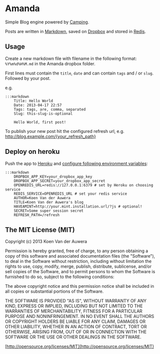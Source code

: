 # Amanda

Simple Blog engine powered by [Camping](http://camping.io).

Posts are written in [Markdown](http://daringfireball.net/projects/markdown/), saved on [Dropbox](https://www.dropbox.com/) and stored in [Redis](http://redis.io).

## Usage

Create a new markdown file with filename in the following format: `%Y%m%d%H%M.md` in the Amanda dropbox folder.

First lines must contain the `title`, `date` and can contain `tags` and / or `slug`. Followed by your post.

e.g.

    :::markdown
        Title: Hello World
        Date: 2013-04-17 22:57
        Tags: tags, are, comma, separated
        Slug: this-slug-is-optional

        Hello World, first post!

To publish your new post hit the configured refresh url, e.g. http://blog.example.com/{your_refresh_path}

## Deploy on heroku

Push the app to [Heroku](http://heroku.com) and [configure following environment variables](https://devcenter.heroku.com/articles/config-vars):

    :::markdown
        DROPBOX_APP_KEY=your_dropbox_app_key
        DROPBOX_APP_SECRET=your_dropbox_app_secret
        OPENREDIS_URL=redis://127.0.0.1:6379 # set by Heroku on choosing service
        REDIS_SERVICE=OPENREDIS_URL # set your redis service
        AUTHOR=Koen Van der Auwera
        TITLE=Koen Van der Auwera's blog
        HAVEAMINT=http://your.mint.installation.url/?js # optional!
        SECRET=Some super session secret
        REFRESH_PATH=/refresh

## The MIT License (MIT)
Copyright (c) 2013 Koen Van der Auwera

Permission is hereby granted, free of charge, to any person obtaining a copy of this software and associated documentation files (the "Software"), to deal in the Software without restriction, including without limitation the rights to use, copy, modify, merge, publish, distribute, sublicense, and/or sell copies of the Software, and to permit persons to whom the Software is furnished to do so, subject to the following conditions:

The above copyright notice and this permission notice shall be included in all copies or substantial portions of the Software.

THE SOFTWARE IS PROVIDED "AS IS", WITHOUT WARRANTY OF ANY KIND, EXPRESS OR IMPLIED, INCLUDING BUT NOT LIMITED TO THE WARRANTIES OF MERCHANTABILITY, FITNESS FOR A PARTICULAR PURPOSE AND NONINFRINGEMENT. IN NO EVENT SHALL THE AUTHORS OR COPYRIGHT HOLDERS BE LIABLE FOR ANY CLAIM, DAMAGES OR OTHER LIABILITY, WHETHER IN AN ACTION OF CONTRACT, TORT OR OTHERWISE, ARISING FROM, OUT OF OR IN CONNECTION WITH THE SOFTWARE OR THE USE OR OTHER DEALINGS IN THE SOFTWARE.

[http://opensource.org/licenses/MIT](http://opensource.org/licenses/MIT)